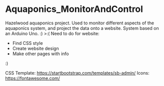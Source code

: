 # Aquaponics_MonitorAndControl
Hazelwood aquaponics project. Used to monitor different aspects of the aquaponics system, and project the data onto a website. System based on an Arduino Uno. :) >:(
Need to do for website:
*  Find CSS style
*  Create website design
*  Make other pages with info

:)

CSS Template: https://startbootstrap.com/templates/sb-admin/
Icons: https://fontawesome.com/